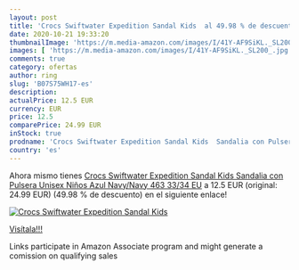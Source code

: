 ```yaml
---
layout: post
title: 'Crocs Swiftwater Expedition Sandal Kids  al 49.98 % de descuento'
date: 2020-10-21 19:33:20
thumbnailImage: 'https://m.media-amazon.com/images/I/41Y-AF9SiKL._SL200_.jpg'
images: [ 'https://m.media-amazon.com/images/I/41Y-AF9SiKL._SL200_.jpg' ]
comments: true
category: ofertas
author: ring
slug: 'B07S75WH17-es'
description:
actualPrice: 12.5 EUR
currency: EUR
price: 12.5
comparePrice: 24.99 EUR
inStock: true
prodname: 'Crocs Swiftwater Expedition Sandal Kids  Sandalia con Pulsera Unisex Niños  Azul  Navy/Navy 463   33/34 EU'
country: 'es'
---
```


Ahora mismo tienes [Crocs Swiftwater Expedition Sandal Kids  Sandalia con Pulsera Unisex Niños  Azul  Navy/Navy 463   33/34 EU](https://www.amazon.es/dp/B07S75WH17/?tag=tolees-21) a 12.5 EUR (original: 24.99 EUR) (49.98 %  de descuento) en el siguiente enlace!

[![Crocs Swiftwater Expedition Sandal Kids ](https://m.media-amazon.com/images/I/41Y-AF9SiKL._SL200_.jpg)](https://www.amazon.es/dp/B07S75WH17/?tag=tolees-21)

[Visítala!!!](https://www.amazon.es/dp/B07S75WH17/?tag=tolees-21)

Links participate in Amazon Associate program and might generate a comission on qualifying sales
